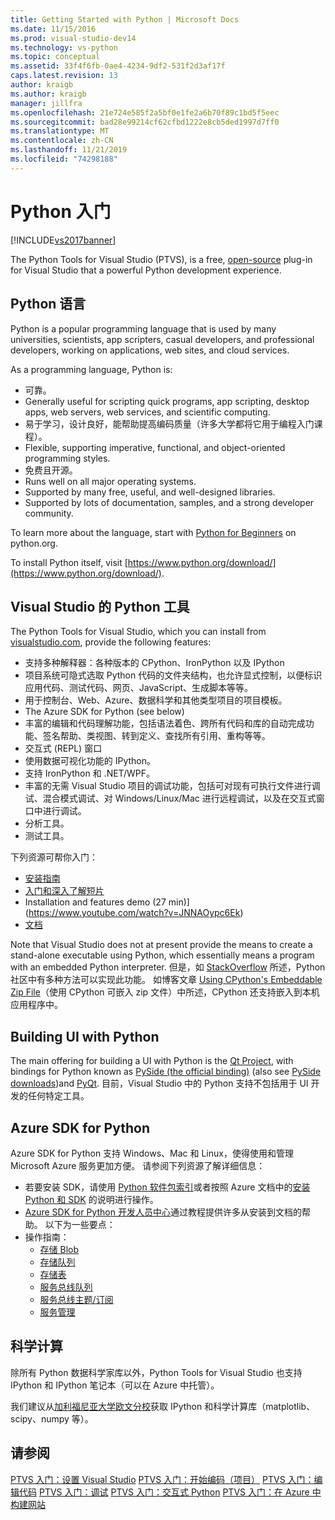 ```yaml
---
title: Getting Started with Python | Microsoft Docs
ms.date: 11/15/2016
ms.prod: visual-studio-dev14
ms.technology: vs-python
ms.topic: conceptual
ms.assetid: 33f4f6fb-0ae4-4234-9df2-531f2d3af17f
caps.latest.revision: 13
author: kraigb
ms.author: kraigb
manager: jillfra
ms.openlocfilehash: 21e724e585f2a5bf0e1fe2a6b70f89c1bd5f5eec
ms.sourcegitcommit: bad28e99214cf62cfbd1222e8cb5ded1997d7ff0
ms.translationtype: MT
ms.contentlocale: zh-CN
ms.lasthandoff: 11/21/2019
ms.locfileid: "74298188"
---
```

# <a name="getting-started-with-python"></a>Python 入门
[!INCLUDE[vs2017banner](../includes/vs2017banner.md)]

The Python Tools for Visual Studio (PTVS), is a free, [open-source](https://github.com/Microsoft/ptvs) plug-in for Visual Studio that a powerful Python development experience.  
  
## <a name="python-the-language"></a>Python 语言
  
Python is a popular programming language that is used by many universities, scientists, app scripters, casual developers, and professional developers, working on applications, web sites, and cloud services.

As a programming language, Python is:
  
- 可靠。
- Generally useful for scripting quick programs, app scripting, desktop apps, web servers, web services, and scientific computing.
- 易于学习，设计良好，能帮助提高编码质量（许多大学都将它用于编程入门课程）。
- Flexible, supporting imperative, functional, and object-oriented programming styles.
- 免费且开源。
- Runs well on all major operating systems.  
- Supported by many free, useful, and well-designed libraries.  
- Supported by lots of documentation, samples, and a strong developer community.  

To learn more about the language, start with [Python for Beginners](https://www.python.org/about/gettingstarted/) on python.org.

To install Python itself, visit [https://www.python.org/download/](https://www.python.org/download/).

## <a name="python-tools-for-visual-studio"></a>Visual Studio 的 Python 工具
  
The Python Tools for Visual Studio, which you can install from [visualstudio.com](https://www.visualstudio.com/explore/python-vs), provide the following features:  
  
- 支持多种解释器：各种版本的 CPython、IronPython 以及 IPython  
- 项目系统可隐式选取 Python 代码的文件夹结构，也允许显式控制，以便标识应用代码、测试代码、网页、JavaScript、生成脚本等等。  
- 用于控制台、Web、Azure、数据科学和其他类型项目的项目模板。    
- The Azure SDK for Python (see below)    
- 丰富的编辑和代码理解功能，包括语法着色、跨所有代码和库的自动完成功能、签名帮助、类视图、转到定义、查找所有引用、重构等等。    
- 交互式 (REPL) 窗口
- 使用数据可视化功能的 IPython。
- 支持 IronPython 和 .NET/WPF。    
- 丰富的无需 Visual Studio 项目的调试功能，包括可对现有可执行文件进行调试、混合模式调试、对 Windows/Linux/Mac 进行远程调试，以及在交互式窗口中进行调试。   
- 分析工具。  
- 测试工具。  
  
下列资源可帮你入门：

- [安装指南](https://github.com/Microsoft/PTVS/wiki/PTVS-Installation)    
- [入门和深入了解短片](https://www.youtube.com/playlist?list=PLReL099Y5nRdLgGAdrb_YeTdEnd23s6Ff)  
- Installation and features demo (27 min)](https://www.youtube.com/watch?v=JNNAOypc6Ek)  
- [文档](https://github.com/Microsoft/PTVS/wiki)  

Note that Visual Studio does not at present provide the means to create a stand-alone executable using Python, which essentially means a program with an embedded Python interpreter. 但是，如 [StackOverflow](https://stackoverflow.com/questions/5458048/how-to-make-a-python-script-standalone-executable-to-run-without-any-dependency) 所述，Python 社区中有多种方法可以实现此功能。 如博客文章 [Using CPython's Embeddable Zip File](https://devblogs.microsoft.com/python/cpython-embeddable-zip-file/)（使用 CPython 可嵌入 zip 文件）中所述，CPython 还支持嵌入到本机应用程序中。
  
## <a name="building-ui-with-python"></a>Building UI with Python  

The main offering for building a UI with Python is the [Qt Project](https://www.qt.io/qt-for-application-development/), with bindings for Python known as [PySide (the official binding)](https://wiki.qt.io/PySide) (also see [PySide downloads](https://download.qt.io/official_releases/pyside/.))and [PyQt](https://wiki.python.org/moin/PyQt). 目前，Visual Studio 中的 Python 支持不包括用于 UI 开发的任何特定工具。

## <a name="azure-sdk-for-python"></a>Azure SDK for Python
  
Azure SDK for Python 支持 Windows、Mac 和 Linux，使得使用和管理 Microsoft Azure 服务更加方便。 请参阅下列资源了解详细信息： 

- 若要安装 SDK，请使用 [Python 软件包索引](https://pypi.python.org/pypi/azure)或者按照 Azure 文档中的[安装 Python 和 SDK](https://docs.microsoft.com/azure/python/python-sdk-azure-install) 的说明进行操作。 
- [Azure SDK for Python 开发人员中心](https://azure.microsoft.com/develop/python/)通过教程提供许多从安装到文档的帮助。  以下为一些要点：  
- 操作指南：
  - [存储 Blob](https://azure.microsoft.com/develop/python/how-to-guides/blob-service/)  
  - [存储队列](https://azure.microsoft.com/develop/python/how-to-guides/queue-service/)  
  - [存储表](https://azure.microsoft.com/develop/python/how-to-guides/table-service/)  
  - [服务总线队列](https://azure.microsoft.com/develop/python/how-to-guides/service-bus-queues/)
  - [服务总线主题/订阅](https://azure.microsoft.com/develop/python/how-to-guides/service-bus-topics/) 
  - [服务管理](https://azure.microsoft.com/develop/python/how-to-guides/service-management/)  

## <a name="scientific-computing"></a>科学计算

除所有 Python 数据科学家库以外，Python Tools for Visual Studio 也支持 IPython 和 IPython 笔记本（可以在 Azure 中托管）。

我们建议从[加利福尼亚大学欧文分校](https://www.lfd.uci.edu/~gohlke/pythonlibs/#scipy-stack)获取 IPython 和科学计算库（matplotlib、scipy、numpy 等）。  
  
## <a name="see-also"></a>请参阅  

[PTVS 入门：设置 Visual Studio](../python/getting-started-with-ptvs-setting-up-visual-studio.md)
[PTVS 入门：开始编码（项目）](../python/getting-started-with-ptvs-start-coding-projects.md)
[PTVS 入门：编辑代码](../python/getting-started-with-ptvs-editing-code.md)
[PTVS 入门：调试](../python/getting-started-with-ptvs-debugging.md)
[PTVS 入门：交互式 Python](../python/getting-started-with-ptvs-interactive-python.md)
[PTVS 入门：在 Azure 中构建网站](../python/getting-started-with-ptvs-building-a-website-in-azure.md)
